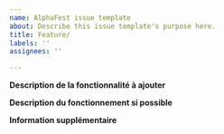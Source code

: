 ```yaml
---
name: AlphaFest issue template
about: Describe this issue template's purpose here.
title: Feature/
labels: ''
assignees: ''

---
```


**Description de la fonctionnalité à ajouter**

**Description du fonctionnement si possible**

**Information supplémentaire**
